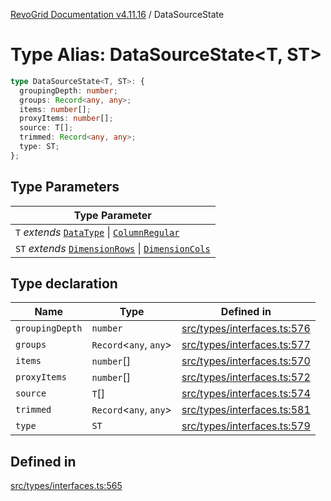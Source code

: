 [RevoGrid Documentation v4.11.16](README.md) / DataSourceState

# Type Alias: DataSourceState\<T, ST\>

```ts
type DataSourceState<T, ST>: {
  groupingDepth: number;
  groups: Record<any, any>;
  items: number[];
  proxyItems: number[];
  source: T[];
  trimmed: Record<any, any>;
  type: ST;
};
```

## Type Parameters

| Type Parameter |
| ------ |
| `T` *extends* [`DataType`](TypeAlias.DataType.md) \| [`ColumnRegular`](Interface.ColumnRegular.md) |
| `ST` *extends* [`DimensionRows`](TypeAlias.DimensionRows.md) \| [`DimensionCols`](TypeAlias.DimensionCols.md) |

## Type declaration

| Name | Type | Defined in |
| ------ | ------ | ------ |
| `groupingDepth` | `number` | [src/types/interfaces.ts:576](https://github.com/revolist/revogrid/blob/763c92aaba8e74029a3eccde1c674251aae1a42c/src/types/interfaces.ts#L576) |
| `groups` | `Record`\<`any`, `any`\> | [src/types/interfaces.ts:577](https://github.com/revolist/revogrid/blob/763c92aaba8e74029a3eccde1c674251aae1a42c/src/types/interfaces.ts#L577) |
| `items` | `number`[] | [src/types/interfaces.ts:570](https://github.com/revolist/revogrid/blob/763c92aaba8e74029a3eccde1c674251aae1a42c/src/types/interfaces.ts#L570) |
| `proxyItems` | `number`[] | [src/types/interfaces.ts:572](https://github.com/revolist/revogrid/blob/763c92aaba8e74029a3eccde1c674251aae1a42c/src/types/interfaces.ts#L572) |
| `source` | `T`[] | [src/types/interfaces.ts:574](https://github.com/revolist/revogrid/blob/763c92aaba8e74029a3eccde1c674251aae1a42c/src/types/interfaces.ts#L574) |
| `trimmed` | `Record`\<`any`, `any`\> | [src/types/interfaces.ts:581](https://github.com/revolist/revogrid/blob/763c92aaba8e74029a3eccde1c674251aae1a42c/src/types/interfaces.ts#L581) |
| `type` | `ST` | [src/types/interfaces.ts:579](https://github.com/revolist/revogrid/blob/763c92aaba8e74029a3eccde1c674251aae1a42c/src/types/interfaces.ts#L579) |

## Defined in

[src/types/interfaces.ts:565](https://github.com/revolist/revogrid/blob/763c92aaba8e74029a3eccde1c674251aae1a42c/src/types/interfaces.ts#L565)
